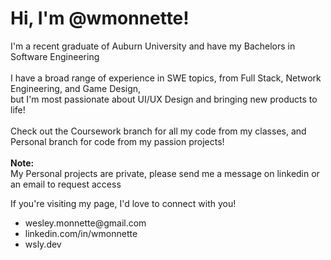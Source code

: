 <h1> Hi, I'm @wmonnette! </h1>
<p>I'm a recent graduate of Auburn University and have my Bachelors in Software Engineering<br>
<br>
I have a broad range of experience in SWE topics, from Full Stack, Network Engineering, and Game Design,<br>
but I'm most passionate about UI/UX Design and bringing new products to life!<br>
<br>
Check out the Coursework branch for all my code from my classes, and Personal branch for code from my passion projects!<br>
<br><strong>Note:</strong><br>
My Personal projects are private, please send me a message on linkedin or an email to request access<br>
<p>
If you're visiting my page, I'd love to connect with you!<br>
<ul> 
<li>wesley.monnette@gmail.com</li>
<li>linkedin.com/in/wmonnette</li>
<li>wsly.dev</li>
